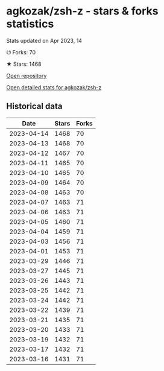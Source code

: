 # agkozak/zsh-z - stars & forks statistics

Stats updated on Apr 2023, 14

☋ Forks: 70

★ Stars: 1468

[Open repository](https://github.com/agkozak/zsh-z)

[Open detailed stats for agkozak/zsh-z](https://reviewgithub.com/rep/agkozak/zsh-z)

## Historical data
| Date | Stars | Forks |
|------|-------|-------|
| 2023-04-14 | 1468 | 70 | 
| 2023-04-13 | 1468 | 70 | 
| 2023-04-12 | 1467 | 70 | 
| 2023-04-11 | 1465 | 70 | 
| 2023-04-10 | 1465 | 70 | 
| 2023-04-09 | 1464 | 70 | 
| 2023-04-08 | 1463 | 70 | 
| 2023-04-07 | 1463 | 71 | 
| 2023-04-06 | 1463 | 71 | 
| 2023-04-05 | 1460 | 71 | 
| 2023-04-04 | 1459 | 71 | 
| 2023-04-03 | 1456 | 71 | 
| 2023-04-01 | 1453 | 71 | 
| 2023-03-29 | 1446 | 71 | 
| 2023-03-27 | 1445 | 71 | 
| 2023-03-26 | 1443 | 71 | 
| 2023-03-25 | 1442 | 71 | 
| 2023-03-24 | 1442 | 71 | 
| 2023-03-22 | 1439 | 71 | 
| 2023-03-21 | 1435 | 71 | 
| 2023-03-20 | 1433 | 71 | 
| 2023-03-19 | 1432 | 71 | 
| 2023-03-17 | 1432 | 71 | 
| 2023-03-16 | 1431 | 71 | 

